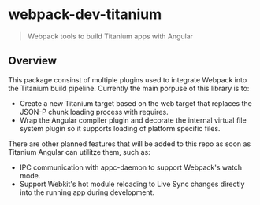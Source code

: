 # webpack-dev-titanium

> Webpack tools to build Titanium apps with Angular

## Overview

This package consinst of multiple plugins used to integrate Webpack into the Titanium build pipeline. Currently the main porpuse of this library is to:

* Create a new Titanium target based on the web target that replaces the JSON-P chunk loading process with requires.
* Wrap the Angular compiler plugin and decorate the internal virtual file system plugin so it supports loading of platform specific files.

There are other planned features that will be added to this repo as soon as Titanium Angular can utilitze them, such as:

* IPC communication with appc-daemon to support Webpack's watch mode.
* Support Webkit's hot module reloading to Live Sync changes directly into the running app during development.